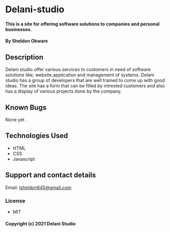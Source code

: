 # Delani-studio
#### This is a site for offering software solutions to companies and personal businesses.
#### By **Sheldon Okware**
## Description
Delani studio offer various services to customers in need of software solutions like; website,application and management of systems. Delani studio has a group of developers that are well trained to come up with good ideas. The site has a form that can be filled by intrested customers and also has a display of various projects done by the company.
## Known Bugs
None yet .
## Technologies Used
* HTML
* CSS
* Javascript
## Support and contact details
Email: lsheldon645@gmail.com

### License
* MIT
#### Copyright (c) 2021 Delani Studio
